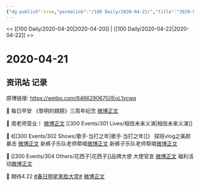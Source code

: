 ```yaml
---
{"dg-publish":true,"permalink":"/100 Daily/2020-04-21/","title":"2020-04-21","created":"2023-04-03T18:19:10.586+08:00","updated":"2023-04-03T18:19:55.174+08:00"}
---
```



<< [[100 Daily/2020-04-20\|2020-04-20]] | [[100 Daily/2020-04-22\|2020-04-22]] >>

# 2020-04-21

## 资讯站 记录

原博链接: https://weibo.com/6466290670/IEoL1ycwq

🌅 每日早安
《黎明的翅膀》三周年纪念 [微博正文](https://m.weibo.cn/6466290670/4496064474065955)

🎉 周老师营业！ [微博正文](https://m.weibo.cn/6466290670/4496133248385053) [[300 Events/301 Lives/相信未来义演\|相信未来义演]]

🎼 《[[300 Events/302 Shows/歌手·当打之年\|歌手·当打之年]]》
探班vlog之美颜暴击 [微博正文](https://m.weibo.cn/6466290670/4496087421675684)
新裤子乐队老师帮唱[微博正文](https://m.weibo.cn/6466290670/4496145713944595)
新裤子乐队老师帮唱[微博正文](https://m.weibo.cn/6466290670/4496276609127240)

🌻 [[300 Events/304 Others/花西子\|花西子]]品牌大使
大使官宣 [微博正文](https://m.weibo.cn/6466290670/4496104529768190)
福利活动[微博正文](https://m.weibo.cn/6466290670/4496230732378489)

🌿 期待4.22 [#春日明星笑脸大赏#](https://s.weibo.com/weibo?q=%23%E6%98%A5%E6%97%A5%E6%98%8E%E6%98%9F%E7%AC%91%E8%84%B8%E5%A4%A7%E8%B5%8F%23)
[微博正文](https://m.weibo.cn/6466290670/4496166894701837)
